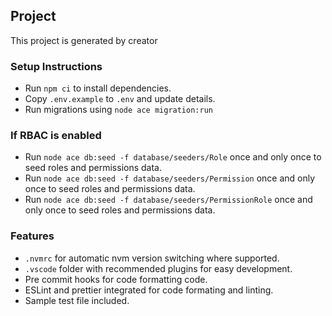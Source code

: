 ## Project

This project is generated by creator

### Setup Instructions

- Run `npm ci` to install dependencies.
- Copy `.env.example` to `.env` and update details.
- Run migrations using `node ace migration:run`

### If RBAC is enabled

- Run `node ace db:seed -f database/seeders/Role` once and only once to seed roles and permissions data.
- Run `node ace db:seed -f database/seeders/Permission` once and only once to seed roles and permissions data.
- Run `node ace db:seed -f database/seeders/PermissionRole` once and only once to seed roles and permissions data.

### Features

- `.nvmrc` for automatic nvm version switching where supported.
- `.vscode` folder with recommended plugins for easy development.
- Pre commit hooks for code formatting code.
- ESLint and prettier integrated for code formating and linting.
- Sample test file included.
